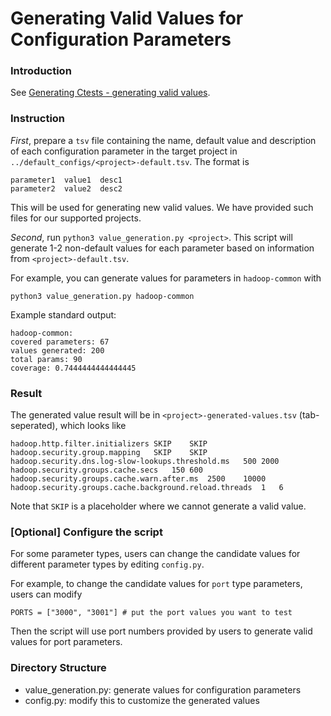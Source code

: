 
# Generating Valid Values for Configuration Parameters

### Introduction

See [Generating Ctests - generating valid values](https://github.com/xlab-uiuc/openctest/blob/main/core/README.md#12-generating-parameter-sets-for-ctests).

### Instruction


*First*, prepare a `tsv` file containing the name, default value and description of each configuration parameter in the target project in `../default_configs/<project>-default.tsv`. The format is

```
parameter1	value1	desc1
parameter2	value2	desc2
```

This will be used for generating new valid values. We have provided such files for our supported projects.


*Second*, run `python3 value_generation.py <project>`. This script will generate 1-2 non-default values for each parameter based on information from `<project>-default.tsv`.

For example, you can generate values for parameters in `hadoop-common` with

```
python3 value_generation.py hadoop-common
```

Example standard output:
```
hadoop-common:
covered parameters: 67
values generated: 200
total params: 90
coverage: 0.7444444444444445
```

### Result

The generated value result will be in `<project>-generated-values.tsv` (tab-seperated), which looks like

```
hadoop.http.filter.initializers	SKIP	SKIP
hadoop.security.group.mapping	SKIP	SKIP
hadoop.security.dns.log-slow-lookups.threshold.ms	500	2000
hadoop.security.groups.cache.secs	150	600
hadoop.security.groups.cache.warn.after.ms	2500	10000
hadoop.security.groups.cache.background.reload.threads	1	6
```
Note that `SKIP` is a placeholder where we cannot generate a valid value. 


### [Optional] Configure the script

For some parameter types, users can change the candidate values for different parameter types by editing `config.py`. 

For example, to change the candidate values for `port` type parameters, users can modify
```
PORTS = ["3000", "3001"] # put the port values you want to test
```

Then the script will use port numbers provided by users to generate valid values for port parameters.


### Directory Structure

- value_generation.py: generate values for configuration parameters
- config.py: modify this to customize the generated values
